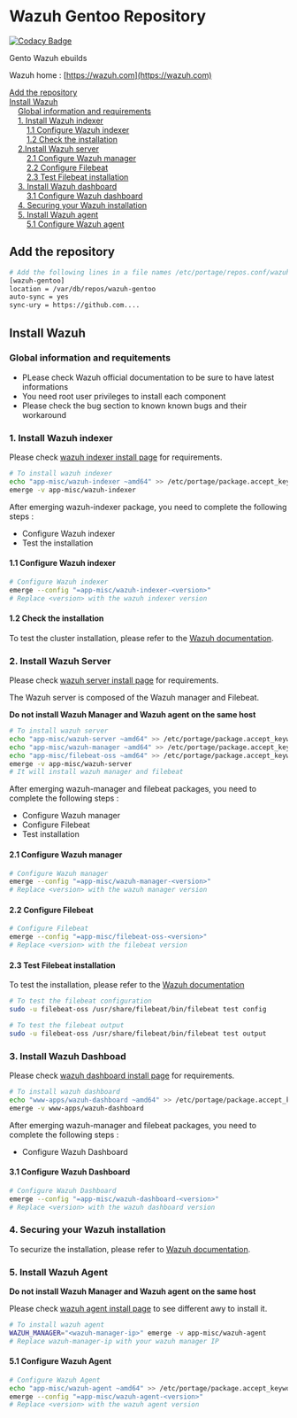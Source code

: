 # Wazuh Gentoo Repository

[![Codacy Badge](https://app.codacy.com/project/badge/Grade/81c97d67f8d941a98e3573b4ea372e83)](https://app.codacy.com/gh/tthh430/wazuh-gentoo/dashboard?utm_source=gh&utm_medium=referral&utm_content=&utm_campaign=Badge_grade)

Gento Wazuh ebuilds

Wazuh home : [https://wazuh.com](https://wazuh.com)

[Add the repository](#add-the-repository)\
[Install Wazuh](#install-wazuh)\
&nbsp;&nbsp;&nbsp;&nbsp;[Global information and requirements](#global-information-and-requitements)\
&nbsp;&nbsp;&nbsp;&nbsp;[1. Install Wazuh indexer](#1-install-wazuh-indexer)\
&nbsp;&nbsp;&nbsp;&nbsp;&nbsp;&nbsp;&nbsp;&nbsp;[1.1 Configure Wazuh indexer](#11-configure-wazuh-indexer)\
&nbsp;&nbsp;&nbsp;&nbsp;&nbsp;&nbsp;&nbsp;&nbsp;[1.2 Check the installation](#12-check-the-installation)\
&nbsp;&nbsp;&nbsp;&nbsp;[2.Install Wazuh server](#2-install-wazuh-server)\
&nbsp;&nbsp;&nbsp;&nbsp;&nbsp;&nbsp;&nbsp;&nbsp;[2.1 Configure Wazuh manager](#21-configure-wazuh-manager)\
&nbsp;&nbsp;&nbsp;&nbsp;&nbsp;&nbsp;&nbsp;&nbsp;[2.2 Configure Filebeat](#22-configure-filebeat)\
&nbsp;&nbsp;&nbsp;&nbsp;&nbsp;&nbsp;&nbsp;&nbsp;[2.3 Test Filebeat installation](#23-test-filebeat-installation)\
&nbsp;&nbsp;&nbsp;&nbsp;[3. Install Wazuh dashboard](#3-install-wazuh-dashboad)\
&nbsp;&nbsp;&nbsp;&nbsp;&nbsp;&nbsp;&nbsp;&nbsp;[3.1 Configure Wazuh dashboard](#31-configure-wazuh-dashboard)\
&nbsp;&nbsp;&nbsp;&nbsp;[4. Securing your Wazuh installation](#4-securing-your-wazuh-installation)\
&nbsp;&nbsp;&nbsp;&nbsp;[5. Install Wazuh agent](#5-install-wazuh-agent)\
&nbsp;&nbsp;&nbsp;&nbsp;&nbsp;&nbsp;&nbsp;&nbsp;[5.1 Configure Wazuh agent](#51-configure-wazuh-agent)

## Add the repository

```bash
# Add the following lines in a file names /etc/portage/repos.conf/wazuh-gentoo.conf
[wazuh-gentoo]
location = /var/db/repos/wazuh-gentoo
auto-sync = yes
sync-ury = https://github.com....
```

## Install Wazuh

### Global information and requitements

  * PLease check Wazuh official documentation to be sure to have latest informations 
* You need root user privileges to install each component
* Please check the bug section to known known bugs and their workaround

### 1. Install Wazuh indexer

Please check [wazuh indexer install page](https://documentation.wazuh.com/current/installation-guide/wazuh-indexer/index.html) for requirements.

```bash
# To install wazuh indexer
echo "app-misc/wazuh-indexer ~amd64" >> /etc/portage/package.accept_keywords/wazuh-gentoo
emerge -v app-misc/wazuh-indexer
```

After emerging wazuh-indexer package, you need to complete the following steps :
- Configure Wazuh indexer
- Test the installation

#### 1.1 Configure Wazuh indexer

```bash
# Configure Wazuh indexer
emerge --config "=app-misc/wazuh-indexer-<version>"
# Replace <version> with the wazuh indexer version
```

#### 1.2 Check the installation

To test the cluster installation, please refer to the [Wazuh documentation](https://documentation.wazuh.com/current/installation-guide/wazuh-indexer/step-by-step.html#testing-the-cluster-installation).


### 2. Install Wazuh Server

Please check [wazuh server install page](https://documentation.wazuh.com/current/installation-guide/wazuh-server/index.html) for requirements.

The Wazuh server is composed of the Wazuh manager and Filebeat. 

**Do not install Wazuh Manager and Wazuh agent on the same host**

```bash 
# To install wazuh server
echo "app-misc/wazuh-server ~amd64" >> /etc/portage/package.accept_keywords/wazuh-gentoo
echo "app-misc/wazuh-manager ~amd64" >> /etc/portage/package.accept_keywords/wazuh-gentoo
echo "app-misc/filebeat-oss ~amd64" >> /etc/portage/package.accept_keywords/wazuh-gentoo
emerge -v app-misc/wazuh-server
# It will install wazuh manager and filebeat
```

After emerging wazuh-manager and filebeat packages, you need to complete the following steps :
- Configure Wazuh manager
- Configure Filebeat
- Test installation

#### 2.1 Configure Wazuh manager

```bash
# Configure Wazuh manager
emerge --config "=app-misc/wazuh-manager-<version>"
# Replace <version> with the wazuh manager version
```

#### 2.2 Configure Filebeat

```bash
# Configure Filebeat
emerge --config "=app-misc/filebeat-oss-<version>"
# Replace <version> with the filebeat version
```

#### 2.3 Test Filebeat installation

To test the installation, please refer to the [Wazuh documentation](https://documentation.wazuh.com/current/installation-guide/wazuh-server/step-by-step.html#starting-the-filebeat-service)

```bash
# To test the filebeat configuration
sudo -u filebeat-oss /usr/share/filebeat/bin/filebeat test config

# To test the filebeat output
sudo -u filebeat-oss /usr/share/filebeat/bin/filebeat test output
```

### 3. Install Wazuh Dashboad

Please check [wazuh dashboard install page](https://documentation.wazuh.com/current/installation-guide/wazuh-dashboard/index.html) for requirements.

```bash 
# To install wazuh dashboard
echo "www-apps/wazuh-dashboard ~amd64" >> /etc/portage/package.accept_keywords/wazuh-gentoo
emerge -v www-apps/wazuh-dashboard
```

After emerging wazuh-manager and filebeat packages, you need to complete the following steps :
- Configure Wazuh Dashboard

#### 3.1 Configure Wazuh Dashboard

```bash
# Configure Wazuh Dashboard
emerge --config "=app-misc/wazuh-dashboard-<version>"
# Replace <version> with the wazuh dashboard version
```

### 4. Securing your Wazuh installation

To securize the installation, please refer to [Wazuh documentation](https://documentation.wazuh.com/current/installation-guide/wazuh-dashboard/step-by-step.html#securing-your-wazuh-installation).

### 5. Install Wazuh Agent

**Do not install Wazuh Manager and Wazuh agent on the same host**

Please check [wazuh agent install page](https://documentation.wazuh.com/current/installation-guide/wazuh-agent/index.html) to see different awy to install it.

```bash 
# To install wazuh agent
WAZUH_MANAGER="<wazuh-manager-ip>" emerge -v app-misc/wazuh-agent
# Replace wazuh-manager-ip with your wazuh manager IP
```

#### 5.1 Configure Wazuh Agent

```bash
# Configure Wazuh Agent
echo "app-misc/wazuh-agent ~amd64" >> /etc/portage/package.accept_keywords/wazuh-gentoo
emerge --config "=app-misc/wazuh-agent-<version>"
# Replace <version> with the wazuh agent version
```
